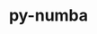 ---
title: "py-numba"
layout: cache
categories: [package, develop]
meta: {"compilers": ["gcc@=11.1.0", "gcc@=11.4.0", "gcc@=9.4.0", "oneapi@=2024.2.1"], "num_specs": 63, "num_specs_by_stack": {"data-vis-sdk": 7, "e4s": 28, "e4s-neoverse_v1": 5, "e4s-oneapi": 10, "e4s-power": 4, "e4s-rocm-external": 7, "root": 63}, "oss": ["ubuntu20.04", "ubuntu22.04"], "platforms": ["linux"], "stacks": ["data-vis-sdk", "e4s", "e4s-neoverse_v1", "e4s-oneapi", "e4s-power", "e4s-rocm-external", "root"], "targets": ["neoverse_v1", "ppc64le", "x86_64_v3"], "versions": ["0.58.1", "0.59.1", "0.60.0", "0.61.0"]}
spec_details: [{"compiler": "gcc@=11.4.0", "hash": "2k6lxvyw4n3txwoqdb7vlgmz3qidkjbe", "os": "ubuntu22.04", "platform": "linux", "size": "-", "stacks": ["e4s", "root"], "tarball": "https://binaries.spack.io/develop/build_cache/linux-ubuntu22.04-x86_64_v3/gcc-11.4.0/py-numba-0.59.1/linux-ubuntu22.04-x86_64_v3-gcc-11.4.0-py-numba-0.59.1-2k6lxvyw4n3txwoqdb7vlgmz3qidkjbe.spack", "target": "x86_64_v3", "variants": ["build_system=python_pip", "~tbb"], "versions": ["0.59.1"]}, {"compiler": "gcc@=11.4.0", "hash": "2ty75atjrqy4rhf6juzupgeku6f75do5", "os": "ubuntu22.04", "platform": "linux", "size": "-", "stacks": ["e4s-neoverse_v1", "root"], "tarball": "https://binaries.spack.io/develop/build_cache/linux-ubuntu22.04-neoverse_v1/gcc-11.4.0/py-numba-0.58.1/linux-ubuntu22.04-neoverse_v1-gcc-11.4.0-py-numba-0.58.1-2ty75atjrqy4rhf6juzupgeku6f75do5.spack", "target": "neoverse_v1", "variants": ["build_system=python_pip", "~tbb"], "versions": ["0.58.1"]}, {"compiler": "gcc@=11.4.0", "hash": "42k4iob33xjwpqktumfue4vh4fzddjqx", "os": "ubuntu22.04", "platform": "linux", "size": "-", "stacks": ["e4s", "root"], "tarball": "https://binaries.spack.io/develop/build_cache/linux-ubuntu22.04-x86_64_v3/gcc-11.4.0/py-numba-0.61.0/linux-ubuntu22.04-x86_64_v3-gcc-11.4.0-py-numba-0.61.0-42k4iob33xjwpqktumfue4vh4fzddjqx.spack", "target": "x86_64_v3", "variants": ["build_system=python_pip", "~tbb"], "versions": ["0.61.0"]}, {"compiler": "gcc@=11.4.0", "hash": "4axxputy275go7wlfkcawxizboxwz4h4", "os": "ubuntu22.04", "platform": "linux", "size": "-", "stacks": ["e4s", "root"], "tarball": "https://binaries.spack.io/develop/build_cache/linux-ubuntu22.04-x86_64_v3/gcc-11.4.0/py-numba-0.59.1/linux-ubuntu22.04-x86_64_v3-gcc-11.4.0-py-numba-0.59.1-4axxputy275go7wlfkcawxizboxwz4h4.spack", "target": "x86_64_v3", "variants": ["build_system=python_pip", "~tbb"], "versions": ["0.59.1"]}, {"compiler": "oneapi@=2024.2.1", "hash": "4btxwos35qhf4afcmxctpjvxzqn342tc", "os": "ubuntu22.04", "platform": "linux", "size": "-", "stacks": ["e4s-oneapi", "root"], "tarball": "https://binaries.spack.io/develop/build_cache/linux-ubuntu22.04-x86_64_v3/oneapi-2024.2.1/py-numba-0.59.1/linux-ubuntu22.04-x86_64_v3-oneapi-2024.2.1-py-numba-0.59.1-4btxwos35qhf4afcmxctpjvxzqn342tc.spack", "target": "x86_64_v3", "variants": ["build_system=python_pip", "~tbb"], "versions": ["0.59.1"]}, {"compiler": "gcc@=11.4.0", "hash": "4q2zcrkxmm6hklqeamdkv2rj4lgtepyt", "os": "ubuntu22.04", "platform": "linux", "size": "-", "stacks": ["e4s-rocm-external", "root"], "tarball": "https://binaries.spack.io/develop/build_cache/linux-ubuntu22.04-x86_64_v3/gcc-11.4.0/py-numba-0.59.1/linux-ubuntu22.04-x86_64_v3-gcc-11.4.0-py-numba-0.59.1-4q2zcrkxmm6hklqeamdkv2rj4lgtepyt.spack", "target": "x86_64_v3", "variants": ["build_system=python_pip", "~tbb"], "versions": ["0.59.1"]}, {"compiler": "gcc@=11.4.0", "hash": "4sgdmdu4pzu7j2mozjvic3rfr5hdj6cl", "os": "ubuntu22.04", "platform": "linux", "size": "-", "stacks": ["e4s", "root"], "tarball": "https://binaries.spack.io/develop/build_cache/linux-ubuntu22.04-x86_64_v3/gcc-11.4.0/py-numba-0.59.1/linux-ubuntu22.04-x86_64_v3-gcc-11.4.0-py-numba-0.59.1-4sgdmdu4pzu7j2mozjvic3rfr5hdj6cl.spack", "target": "x86_64_v3", "variants": ["build_system=python_pip", "~tbb"], "versions": ["0.59.1"]}, {"compiler": "gcc@=11.4.0", "hash": "4wpjetzwto3ebiz4vxib56bs4d27nnff", "os": "ubuntu22.04", "platform": "linux", "size": "-", "stacks": ["e4s", "root"], "tarball": "https://binaries.spack.io/develop/build_cache/linux-ubuntu22.04-x86_64_v3/gcc-11.4.0/py-numba-0.59.1/linux-ubuntu22.04-x86_64_v3-gcc-11.4.0-py-numba-0.59.1-4wpjetzwto3ebiz4vxib56bs4d27nnff.spack", "target": "x86_64_v3", "variants": ["build_system=python_pip", "~tbb"], "versions": ["0.59.1"]}, {"compiler": "gcc@=11.4.0", "hash": "5acbxch5vtoc7l2rtmlawj5hu7ht4row", "os": "ubuntu22.04", "platform": "linux", "size": "-", "stacks": ["e4s-neoverse_v1", "root"], "tarball": "https://binaries.spack.io/develop/build_cache/linux-ubuntu22.04-neoverse_v1/gcc-11.4.0/py-numba-0.58.1/linux-ubuntu22.04-neoverse_v1-gcc-11.4.0-py-numba-0.58.1-5acbxch5vtoc7l2rtmlawj5hu7ht4row.spack", "target": "neoverse_v1", "variants": ["build_system=python_pip", "~tbb"], "versions": ["0.58.1"]}, {"compiler": "gcc@=11.1.0", "hash": "5gi5jk6b3u7agro65qrpe7p4xwvfrmuf", "os": "ubuntu20.04", "platform": "linux", "size": "-", "stacks": ["data-vis-sdk", "root"], "tarball": "https://binaries.spack.io/develop/build_cache/linux-ubuntu20.04-x86_64_v3/gcc-11.1.0/py-numba-0.59.1/linux-ubuntu20.04-x86_64_v3-gcc-11.1.0-py-numba-0.59.1-5gi5jk6b3u7agro65qrpe7p4xwvfrmuf.spack", "target": "x86_64_v3", "variants": ["build_system=python_pip", "~tbb"], "versions": ["0.59.1"]}, {"compiler": "oneapi@=2024.2.1", "hash": "5y3ylv63tjdygadylxnqtw4xdmhf7yvm", "os": "ubuntu22.04", "platform": "linux", "size": "-", "stacks": ["e4s-oneapi", "root"], "tarball": "https://binaries.spack.io/develop/build_cache/linux-ubuntu22.04-x86_64_v3/oneapi-2024.2.1/py-numba-0.59.1/linux-ubuntu22.04-x86_64_v3-oneapi-2024.2.1-py-numba-0.59.1-5y3ylv63tjdygadylxnqtw4xdmhf7yvm.spack", "target": "x86_64_v3", "variants": ["build_system=python_pip", "~tbb"], "versions": ["0.59.1"]}, {"compiler": "gcc@=11.4.0", "hash": "6j3ix3c5sfzk23wjea5mnlr74pgth5nc", "os": "ubuntu22.04", "platform": "linux", "size": "-", "stacks": ["e4s-rocm-external", "root"], "tarball": "https://binaries.spack.io/develop/build_cache/linux-ubuntu22.04-x86_64_v3/gcc-11.4.0/py-numba-0.59.1/linux-ubuntu22.04-x86_64_v3-gcc-11.4.0-py-numba-0.59.1-6j3ix3c5sfzk23wjea5mnlr74pgth5nc.spack", "target": "x86_64_v3", "variants": ["build_system=python_pip", "~tbb"], "versions": ["0.59.1"]}, {"compiler": "gcc@=11.4.0", "hash": "6pzdt4exw24sijoeqersfh2fajjhkfub", "os": "ubuntu22.04", "platform": "linux", "size": "-", "stacks": ["e4s", "root"], "tarball": "https://binaries.spack.io/develop/build_cache/linux-ubuntu22.04-x86_64_v3/gcc-11.4.0/py-numba-0.61.0/linux-ubuntu22.04-x86_64_v3-gcc-11.4.0-py-numba-0.61.0-6pzdt4exw24sijoeqersfh2fajjhkfub.spack", "target": "x86_64_v3", "variants": ["build_system=python_pip", "~tbb"], "versions": ["0.61.0"]}, {"compiler": "gcc@=11.4.0", "hash": "7wxoe3rxqduhk27xap23ynfhnkui4t6d", "os": "ubuntu22.04", "platform": "linux", "size": "-", "stacks": ["e4s", "root"], "tarball": "https://binaries.spack.io/develop/build_cache/linux-ubuntu22.04-x86_64_v3/gcc-11.4.0/py-numba-0.59.1/linux-ubuntu22.04-x86_64_v3-gcc-11.4.0-py-numba-0.59.1-7wxoe3rxqduhk27xap23ynfhnkui4t6d.spack", "target": "x86_64_v3", "variants": ["build_system=python_pip", "~tbb"], "versions": ["0.59.1"]}, {"compiler": "oneapi@=2024.2.1", "hash": "bia53simyao3yclhhwsmtpahdty3dq4r", "os": "ubuntu22.04", "platform": "linux", "size": "-", "stacks": ["e4s-oneapi", "root"], "tarball": "https://binaries.spack.io/develop/build_cache/linux-ubuntu22.04-x86_64_v3/oneapi-2024.2.1/py-numba-0.59.1/linux-ubuntu22.04-x86_64_v3-oneapi-2024.2.1-py-numba-0.59.1-bia53simyao3yclhhwsmtpahdty3dq4r.spack", "target": "x86_64_v3", "variants": ["build_system=python_pip", "~tbb"], "versions": ["0.59.1"]}, {"compiler": "gcc@=11.4.0", "hash": "bqcy6noumbvp5gqzhdolmvyvf6gmmmcb", "os": "ubuntu22.04", "platform": "linux", "size": "-", "stacks": ["e4s", "root"], "tarball": "https://binaries.spack.io/develop/build_cache/linux-ubuntu22.04-x86_64_v3/gcc-11.4.0/py-numba-0.59.1/linux-ubuntu22.04-x86_64_v3-gcc-11.4.0-py-numba-0.59.1-bqcy6noumbvp5gqzhdolmvyvf6gmmmcb.spack", "target": "x86_64_v3", "variants": ["build_system=python_pip", "~tbb"], "versions": ["0.59.1"]}, {"compiler": "gcc@=11.4.0", "hash": "ctbs6oy2pcacet6qjoabsmjqyh7aj2d2", "os": "ubuntu22.04", "platform": "linux", "size": "-", "stacks": ["e4s", "root"], "tarball": "https://binaries.spack.io/develop/build_cache/linux-ubuntu22.04-x86_64_v3/gcc-11.4.0/py-numba-0.59.1/linux-ubuntu22.04-x86_64_v3-gcc-11.4.0-py-numba-0.59.1-ctbs6oy2pcacet6qjoabsmjqyh7aj2d2.spack", "target": "x86_64_v3", "variants": ["build_system=python_pip", "~tbb"], "versions": ["0.59.1"]}, {"compiler": "gcc@=11.1.0", "hash": "d2vtcw5l6wlsnzr4cpi6amvujnmusev5", "os": "ubuntu20.04", "platform": "linux", "size": "-", "stacks": ["root"], "tarball": "https://binaries.spack.io/develop/build_cache/linux-ubuntu20.04-x86_64_v3/gcc-11.1.0/py-numba-0.59.1/linux-ubuntu20.04-x86_64_v3-gcc-11.1.0-py-numba-0.59.1-d2vtcw5l6wlsnzr4cpi6amvujnmusev5.spack", "target": "x86_64_v3", "variants": ["build_system=python_pip", "~tbb"], "versions": ["0.59.1"]}, {"compiler": "oneapi@=2024.2.1", "hash": "dakpr7rvkmw4rhlsy5bu2msdanutdhyv", "os": "ubuntu22.04", "platform": "linux", "size": "-", "stacks": ["e4s-oneapi", "root"], "tarball": "https://binaries.spack.io/develop/build_cache/linux-ubuntu22.04-x86_64_v3/oneapi-2024.2.1/py-numba-0.59.1/linux-ubuntu22.04-x86_64_v3-oneapi-2024.2.1-py-numba-0.59.1-dakpr7rvkmw4rhlsy5bu2msdanutdhyv.spack", "target": "x86_64_v3", "variants": ["build_system=python_pip", "~tbb"], "versions": ["0.59.1"]}, {"compiler": "gcc@=11.4.0", "hash": "diqb7oawuofpoxnfadvktbx3boxoprqr", "os": "ubuntu22.04", "platform": "linux", "size": "-", "stacks": ["e4s", "root"], "tarball": "https://binaries.spack.io/develop/build_cache/linux-ubuntu22.04-x86_64_v3/gcc-11.4.0/py-numba-0.59.1/linux-ubuntu22.04-x86_64_v3-gcc-11.4.0-py-numba-0.59.1-diqb7oawuofpoxnfadvktbx3boxoprqr.spack", "target": "x86_64_v3", "variants": ["build_system=python_pip", "~tbb"], "versions": ["0.59.1"]}, {"compiler": "gcc@=11.4.0", "hash": "dshvl5xnqfbecl4zhyj7a2na67v554bn", "os": "ubuntu22.04", "platform": "linux", "size": "-", "stacks": ["e4s", "root"], "tarball": "https://binaries.spack.io/develop/build_cache/linux-ubuntu22.04-x86_64_v3/gcc-11.4.0/py-numba-0.59.1/linux-ubuntu22.04-x86_64_v3-gcc-11.4.0-py-numba-0.59.1-dshvl5xnqfbecl4zhyj7a2na67v554bn.spack", "target": "x86_64_v3", "variants": ["build_system=python_pip", "~tbb"], "versions": ["0.59.1"]}, {"compiler": "gcc@=11.1.0", "hash": "dsxsi2evkgcaxhokcde3glwka6uex6bu", "os": "ubuntu20.04", "platform": "linux", "size": "-", "stacks": ["data-vis-sdk", "root"], "tarball": "https://binaries.spack.io/develop/build_cache/linux-ubuntu20.04-x86_64_v3/gcc-11.1.0/py-numba-0.59.1/linux-ubuntu20.04-x86_64_v3-gcc-11.1.0-py-numba-0.59.1-dsxsi2evkgcaxhokcde3glwka6uex6bu.spack", "target": "x86_64_v3", "variants": ["build_system=python_pip", "~tbb"], "versions": ["0.59.1"]}, {"compiler": "oneapi@=2024.2.1", "hash": "dxuhewxbwentd5e3qpygmleo2pmaisq4", "os": "ubuntu22.04", "platform": "linux", "size": "-", "stacks": ["e4s-oneapi", "root"], "tarball": "https://binaries.spack.io/develop/build_cache/linux-ubuntu22.04-x86_64_v3/oneapi-2024.2.1/py-numba-0.59.1/linux-ubuntu22.04-x86_64_v3-oneapi-2024.2.1-py-numba-0.59.1-dxuhewxbwentd5e3qpygmleo2pmaisq4.spack", "target": "x86_64_v3", "variants": ["build_system=python_pip", "~tbb"], "versions": ["0.59.1"]}, {"compiler": "gcc@=11.4.0", "hash": "e4vju6obualkuphybn4gybfuzm6omc33", "os": "ubuntu22.04", "platform": "linux", "size": "-", "stacks": ["e4s-neoverse_v1", "root"], "tarball": "https://binaries.spack.io/develop/build_cache/linux-ubuntu22.04-neoverse_v1/gcc-11.4.0/py-numba-0.58.1/linux-ubuntu22.04-neoverse_v1-gcc-11.4.0-py-numba-0.58.1-e4vju6obualkuphybn4gybfuzm6omc33.spack", "target": "neoverse_v1", "variants": ["build_system=python_pip", "~tbb"], "versions": ["0.58.1"]}, {"compiler": "gcc@=11.4.0", "hash": "ee5jyyfmu36aitqw2aj2bl477lrt47ed", "os": "ubuntu22.04", "platform": "linux", "size": "-", "stacks": ["e4s", "root"], "tarball": "https://binaries.spack.io/develop/build_cache/linux-ubuntu22.04-x86_64_v3/gcc-11.4.0/py-numba-0.59.1/linux-ubuntu22.04-x86_64_v3-gcc-11.4.0-py-numba-0.59.1-ee5jyyfmu36aitqw2aj2bl477lrt47ed.spack", "target": "x86_64_v3", "variants": ["build_system=python_pip", "~tbb"], "versions": ["0.59.1"]}, {"compiler": "gcc@=9.4.0", "hash": "fcvi7ulshbpoxmqszpcy2xkolmdmiwzx", "os": "ubuntu20.04", "platform": "linux", "size": "-", "stacks": ["e4s-power", "root"], "tarball": "https://binaries.spack.io/develop/build_cache/linux-ubuntu20.04-ppc64le/gcc-9.4.0/py-numba-0.59.1/linux-ubuntu20.04-ppc64le-gcc-9.4.0-py-numba-0.59.1-fcvi7ulshbpoxmqszpcy2xkolmdmiwzx.spack", "target": "ppc64le", "variants": ["build_system=python_pip", "~tbb"], "versions": ["0.59.1"]}, {"compiler": "gcc@=11.4.0", "hash": "gccajxlant6edmkgn4wunvf63tgignj5", "os": "ubuntu22.04", "platform": "linux", "size": "-", "stacks": ["e4s-neoverse_v1", "root"], "tarball": "https://binaries.spack.io/develop/build_cache/linux-ubuntu22.04-neoverse_v1/gcc-11.4.0/py-numba-0.58.1/linux-ubuntu22.04-neoverse_v1-gcc-11.4.0-py-numba-0.58.1-gccajxlant6edmkgn4wunvf63tgignj5.spack", "target": "neoverse_v1", "variants": ["build_system=python_pip", "~tbb"], "versions": ["0.58.1"]}, {"compiler": "gcc@=9.4.0", "hash": "hp4eovnkjbbhrmmiy7ghmdtzabqg72fu", "os": "ubuntu20.04", "platform": "linux", "size": "-", "stacks": ["e4s-power", "root"], "tarball": "https://binaries.spack.io/develop/build_cache/linux-ubuntu20.04-ppc64le/gcc-9.4.0/py-numba-0.59.1/linux-ubuntu20.04-ppc64le-gcc-9.4.0-py-numba-0.59.1-hp4eovnkjbbhrmmiy7ghmdtzabqg72fu.spack", "target": "ppc64le", "variants": ["build_system=python_pip", "~tbb"], "versions": ["0.59.1"]}, {"compiler": "gcc@=11.1.0", "hash": "hubkh5mfw2zrf777h3jmp5v32sb53424", "os": "ubuntu20.04", "platform": "linux", "size": "-", "stacks": ["data-vis-sdk", "root"], "tarball": "https://binaries.spack.io/develop/build_cache/linux-ubuntu20.04-x86_64_v3/gcc-11.1.0/py-numba-0.59.1/linux-ubuntu20.04-x86_64_v3-gcc-11.1.0-py-numba-0.59.1-hubkh5mfw2zrf777h3jmp5v32sb53424.spack", "target": "x86_64_v3", "variants": ["build_system=python_pip", "~tbb"], "versions": ["0.59.1"]}, {"compiler": "oneapi@=2024.2.1", "hash": "k6nj4ky5csbsd2nmcdbjlpbdnth5pky7", "os": "ubuntu22.04", "platform": "linux", "size": "-", "stacks": ["e4s-oneapi", "root"], "tarball": "https://binaries.spack.io/develop/build_cache/linux-ubuntu22.04-x86_64_v3/oneapi-2024.2.1/py-numba-0.59.1/linux-ubuntu22.04-x86_64_v3-oneapi-2024.2.1-py-numba-0.59.1-k6nj4ky5csbsd2nmcdbjlpbdnth5pky7.spack", "target": "x86_64_v3", "variants": ["build_system=python_pip", "~tbb"], "versions": ["0.59.1"]}, {"compiler": "gcc@=9.4.0", "hash": "kqtbztbjuo6ducvslfolzonmghfvmyzq", "os": "ubuntu20.04", "platform": "linux", "size": "-", "stacks": ["e4s-power", "root"], "tarball": "https://binaries.spack.io/develop/build_cache/linux-ubuntu20.04-ppc64le/gcc-9.4.0/py-numba-0.60.0/linux-ubuntu20.04-ppc64le-gcc-9.4.0-py-numba-0.60.0-kqtbztbjuo6ducvslfolzonmghfvmyzq.spack", "target": "ppc64le", "variants": ["build_system=python_pip", "~tbb"], "versions": ["0.60.0"]}, {"compiler": "gcc@=11.4.0", "hash": "kyido336e2ai7yvhjunqz6m22hwycfbf", "os": "ubuntu22.04", "platform": "linux", "size": "-", "stacks": ["e4s", "root"], "tarball": "https://binaries.spack.io/develop/build_cache/linux-ubuntu22.04-x86_64_v3/gcc-11.4.0/py-numba-0.61.0/linux-ubuntu22.04-x86_64_v3-gcc-11.4.0-py-numba-0.61.0-kyido336e2ai7yvhjunqz6m22hwycfbf.spack", "target": "x86_64_v3", "variants": ["build_system=python_pip", "~tbb"], "versions": ["0.61.0"]}, {"compiler": "gcc@=11.4.0", "hash": "liwzwgo5wgwuocogxfjv75nc7dofvy2r", "os": "ubuntu22.04", "platform": "linux", "size": "-", "stacks": ["e4s", "root"], "tarball": "https://binaries.spack.io/develop/build_cache/linux-ubuntu22.04-x86_64_v3/gcc-11.4.0/py-numba-0.59.1/linux-ubuntu22.04-x86_64_v3-gcc-11.4.0-py-numba-0.59.1-liwzwgo5wgwuocogxfjv75nc7dofvy2r.spack", "target": "x86_64_v3", "variants": ["build_system=python_pip", "~tbb"], "versions": ["0.59.1"]}, {"compiler": "gcc@=11.4.0", "hash": "lkd6nzto26u7tflcpm3g7d3wbfaik73d", "os": "ubuntu22.04", "platform": "linux", "size": "-", "stacks": ["e4s", "root"], "tarball": "https://binaries.spack.io/develop/build_cache/linux-ubuntu22.04-x86_64_v3/gcc-11.4.0/py-numba-0.59.1/linux-ubuntu22.04-x86_64_v3-gcc-11.4.0-py-numba-0.59.1-lkd6nzto26u7tflcpm3g7d3wbfaik73d.spack", "target": "x86_64_v3", "variants": ["build_system=python_pip", "~tbb"], "versions": ["0.59.1"]}, {"compiler": "oneapi@=2024.2.1", "hash": "lp4vsbg4mt245zqh6oggpxavcitvjvps", "os": "ubuntu22.04", "platform": "linux", "size": "-", "stacks": ["e4s-oneapi", "root"], "tarball": "https://binaries.spack.io/develop/build_cache/linux-ubuntu22.04-x86_64_v3/oneapi-2024.2.1/py-numba-0.59.1/linux-ubuntu22.04-x86_64_v3-oneapi-2024.2.1-py-numba-0.59.1-lp4vsbg4mt245zqh6oggpxavcitvjvps.spack", "target": "x86_64_v3", "variants": ["build_system=python_pip", "~tbb"], "versions": ["0.59.1"]}, {"compiler": "gcc@=11.4.0", "hash": "lvnhul4sd37fkq3wegwz4enegqbn5mce", "os": "ubuntu22.04", "platform": "linux", "size": "-", "stacks": ["e4s", "root"], "tarball": "https://binaries.spack.io/develop/build_cache/linux-ubuntu22.04-x86_64_v3/gcc-11.4.0/py-numba-0.59.1/linux-ubuntu22.04-x86_64_v3-gcc-11.4.0-py-numba-0.59.1-lvnhul4sd37fkq3wegwz4enegqbn5mce.spack", "target": "x86_64_v3", "variants": ["build_system=python_pip", "~tbb"], "versions": ["0.59.1"]}, {"compiler": "gcc@=11.1.0", "hash": "mcwdi6h3v7mksvel5qiwmxeu3v5iuaup", "os": "ubuntu20.04", "platform": "linux", "size": "-", "stacks": ["data-vis-sdk", "root"], "tarball": "https://binaries.spack.io/develop/build_cache/linux-ubuntu20.04-x86_64_v3/gcc-11.1.0/py-numba-0.59.1/linux-ubuntu20.04-x86_64_v3-gcc-11.1.0-py-numba-0.59.1-mcwdi6h3v7mksvel5qiwmxeu3v5iuaup.spack", "target": "x86_64_v3", "variants": ["build_system=python_pip", "~tbb"], "versions": ["0.59.1"]}, {"compiler": "gcc@=11.4.0", "hash": "midqvne4ooraqnf2liqklm4wbctzqi6a", "os": "ubuntu22.04", "platform": "linux", "size": "-", "stacks": ["e4s", "root"], "tarball": "https://binaries.spack.io/develop/build_cache/linux-ubuntu22.04-x86_64_v3/gcc-11.4.0/py-numba-0.61.0/linux-ubuntu22.04-x86_64_v3-gcc-11.4.0-py-numba-0.61.0-midqvne4ooraqnf2liqklm4wbctzqi6a.spack", "target": "x86_64_v3", "variants": ["build_system=python_pip", "~tbb"], "versions": ["0.61.0"]}, {"compiler": "gcc@=11.4.0", "hash": "o5crdwqcaxoqjlmpl6w76yzcueyk2kho", "os": "ubuntu22.04", "platform": "linux", "size": "-", "stacks": ["e4s", "root"], "tarball": "https://binaries.spack.io/develop/build_cache/linux-ubuntu22.04-x86_64_v3/gcc-11.4.0/py-numba-0.61.0/linux-ubuntu22.04-x86_64_v3-gcc-11.4.0-py-numba-0.61.0-o5crdwqcaxoqjlmpl6w76yzcueyk2kho.spack", "target": "x86_64_v3", "variants": ["build_system=python_pip", "~tbb"], "versions": ["0.61.0"]}, {"compiler": "gcc@=11.4.0", "hash": "o5suwuer5blbdjnybmqg2ajjxk4ly6md", "os": "ubuntu22.04", "platform": "linux", "size": "-", "stacks": ["e4s", "root"], "tarball": "https://binaries.spack.io/develop/build_cache/linux-ubuntu22.04-x86_64_v3/gcc-11.4.0/py-numba-0.61.0/linux-ubuntu22.04-x86_64_v3-gcc-11.4.0-py-numba-0.61.0-o5suwuer5blbdjnybmqg2ajjxk4ly6md.spack", "target": "x86_64_v3", "variants": ["build_system=python_pip", "~tbb"], "versions": ["0.61.0"]}, {"compiler": "gcc@=11.4.0", "hash": "okkfsot7gzvkcfpqzv4atrlzjb54x3yk", "os": "ubuntu22.04", "platform": "linux", "size": "-", "stacks": ["e4s-neoverse_v1", "root"], "tarball": "https://binaries.spack.io/develop/build_cache/linux-ubuntu22.04-neoverse_v1/gcc-11.4.0/py-numba-0.58.1/linux-ubuntu22.04-neoverse_v1-gcc-11.4.0-py-numba-0.58.1-okkfsot7gzvkcfpqzv4atrlzjb54x3yk.spack", "target": "neoverse_v1", "variants": ["build_system=python_pip", "~tbb"], "versions": ["0.58.1"]}, {"compiler": "gcc@=11.4.0", "hash": "oqtzfqgyneqvhnki42i76wmrz74im4el", "os": "ubuntu22.04", "platform": "linux", "size": "-", "stacks": ["root"], "tarball": "https://binaries.spack.io/develop/build_cache/linux-ubuntu22.04-x86_64_v3/gcc-11.4.0/py-numba-0.61.0/linux-ubuntu22.04-x86_64_v3-gcc-11.4.0-py-numba-0.61.0-oqtzfqgyneqvhnki42i76wmrz74im4el.spack", "target": "x86_64_v3", "variants": ["build_system=python_pip", "~tbb"], "versions": ["0.61.0"]}, {"compiler": "oneapi@=2024.2.1", "hash": "p52drauobfrjt4niukfln3uev7qxdbhl", "os": "ubuntu22.04", "platform": "linux", "size": "-", "stacks": ["e4s-oneapi", "root"], "tarball": "https://binaries.spack.io/develop/build_cache/linux-ubuntu22.04-x86_64_v3/oneapi-2024.2.1/py-numba-0.59.1/linux-ubuntu22.04-x86_64_v3-oneapi-2024.2.1-py-numba-0.59.1-p52drauobfrjt4niukfln3uev7qxdbhl.spack", "target": "x86_64_v3", "variants": ["build_system=python_pip", "~tbb"], "versions": ["0.59.1"]}, {"compiler": "gcc@=11.1.0", "hash": "qhvwcsrkb7qupf2jnqvr64dvz2wqjmpq", "os": "ubuntu20.04", "platform": "linux", "size": "-", "stacks": ["data-vis-sdk", "root"], "tarball": "https://binaries.spack.io/develop/build_cache/linux-ubuntu20.04-x86_64_v3/gcc-11.1.0/py-numba-0.59.1/linux-ubuntu20.04-x86_64_v3-gcc-11.1.0-py-numba-0.59.1-qhvwcsrkb7qupf2jnqvr64dvz2wqjmpq.spack", "target": "x86_64_v3", "variants": ["build_system=python_pip", "~tbb"], "versions": ["0.59.1"]}, {"compiler": "gcc@=11.4.0", "hash": "r3qt657hrw3extaj7ttxywmdlvpwsgtm", "os": "ubuntu22.04", "platform": "linux", "size": "-", "stacks": ["e4s", "root"], "tarball": "https://binaries.spack.io/develop/build_cache/linux-ubuntu22.04-x86_64_v3/gcc-11.4.0/py-numba-0.59.1/linux-ubuntu22.04-x86_64_v3-gcc-11.4.0-py-numba-0.59.1-r3qt657hrw3extaj7ttxywmdlvpwsgtm.spack", "target": "x86_64_v3", "variants": ["build_system=python_pip", "~tbb"], "versions": ["0.59.1"]}, {"compiler": "gcc@=11.1.0", "hash": "sfagd5eujaeev57vk7zxvvtutxxa4ijh", "os": "ubuntu20.04", "platform": "linux", "size": "-", "stacks": ["data-vis-sdk", "root"], "tarball": "https://binaries.spack.io/develop/build_cache/linux-ubuntu20.04-x86_64_v3/gcc-11.1.0/py-numba-0.59.1/linux-ubuntu20.04-x86_64_v3-gcc-11.1.0-py-numba-0.59.1-sfagd5eujaeev57vk7zxvvtutxxa4ijh.spack", "target": "x86_64_v3", "variants": ["build_system=python_pip", "~tbb"], "versions": ["0.59.1"]}, {"compiler": "gcc@=9.4.0", "hash": "ssxoefwr4gahkxbpwmnbmc6tqyxhlh2c", "os": "ubuntu20.04", "platform": "linux", "size": "-", "stacks": ["e4s-power", "root"], "tarball": "https://binaries.spack.io/develop/build_cache/linux-ubuntu20.04-ppc64le/gcc-9.4.0/py-numba-0.60.0/linux-ubuntu20.04-ppc64le-gcc-9.4.0-py-numba-0.60.0-ssxoefwr4gahkxbpwmnbmc6tqyxhlh2c.spack", "target": "ppc64le", "variants": ["build_system=python_pip", "~tbb"], "versions": ["0.60.0"]}, {"compiler": "gcc@=11.4.0", "hash": "swv27w6hzwdcejsko26azxt4pvxqmh4w", "os": "ubuntu22.04", "platform": "linux", "size": "-", "stacks": ["e4s", "root"], "tarball": "https://binaries.spack.io/develop/build_cache/linux-ubuntu22.04-x86_64_v3/gcc-11.4.0/py-numba-0.59.1/linux-ubuntu22.04-x86_64_v3-gcc-11.4.0-py-numba-0.59.1-swv27w6hzwdcejsko26azxt4pvxqmh4w.spack", "target": "x86_64_v3", "variants": ["build_system=python_pip", "~tbb"], "versions": ["0.59.1"]}, {"compiler": "oneapi@=2024.2.1", "hash": "tbh37nwu7bgaw2ucdcbqvuicy5agy6ts", "os": "ubuntu22.04", "platform": "linux", "size": "-", "stacks": ["e4s-oneapi", "root"], "tarball": "https://binaries.spack.io/develop/build_cache/linux-ubuntu22.04-x86_64_v3/oneapi-2024.2.1/py-numba-0.59.1/linux-ubuntu22.04-x86_64_v3-oneapi-2024.2.1-py-numba-0.59.1-tbh37nwu7bgaw2ucdcbqvuicy5agy6ts.spack", "target": "x86_64_v3", "variants": ["build_system=python_pip", "~tbb"], "versions": ["0.59.1"]}, {"compiler": "gcc@=11.4.0", "hash": "twedcrnkoagqhhr4cibjfop4vgmy6b23", "os": "ubuntu22.04", "platform": "linux", "size": "-", "stacks": ["e4s", "root"], "tarball": "https://binaries.spack.io/develop/build_cache/linux-ubuntu22.04-x86_64_v3/gcc-11.4.0/py-numba-0.59.1/linux-ubuntu22.04-x86_64_v3-gcc-11.4.0-py-numba-0.59.1-twedcrnkoagqhhr4cibjfop4vgmy6b23.spack", "target": "x86_64_v3", "variants": ["build_system=python_pip", "~tbb"], "versions": ["0.59.1"]}, {"compiler": "gcc@=11.4.0", "hash": "u6jjccbrsiiathkbzhpgp3w75z6hp4ci", "os": "ubuntu22.04", "platform": "linux", "size": "-", "stacks": ["e4s-rocm-external", "root"], "tarball": "https://binaries.spack.io/develop/build_cache/linux-ubuntu22.04-x86_64_v3/gcc-11.4.0/py-numba-0.59.1/linux-ubuntu22.04-x86_64_v3-gcc-11.4.0-py-numba-0.59.1-u6jjccbrsiiathkbzhpgp3w75z6hp4ci.spack", "target": "x86_64_v3", "variants": ["build_system=python_pip", "~tbb"], "versions": ["0.59.1"]}, {"compiler": "oneapi@=2024.2.1", "hash": "uad2ven5p3zrbnaj5g75dopwsaksycdn", "os": "ubuntu22.04", "platform": "linux", "size": "-", "stacks": ["e4s-oneapi", "root"], "tarball": "https://binaries.spack.io/develop/build_cache/linux-ubuntu22.04-x86_64_v3/oneapi-2024.2.1/py-numba-0.59.1/linux-ubuntu22.04-x86_64_v3-oneapi-2024.2.1-py-numba-0.59.1-uad2ven5p3zrbnaj5g75dopwsaksycdn.spack", "target": "x86_64_v3", "variants": ["build_system=python_pip", "~tbb"], "versions": ["0.59.1"]}, {"compiler": "gcc@=11.4.0", "hash": "uom5kggyjbnfzc5zpj7llyozskrvtnn2", "os": "ubuntu22.04", "platform": "linux", "size": "-", "stacks": ["e4s-rocm-external", "root"], "tarball": "https://binaries.spack.io/develop/build_cache/linux-ubuntu22.04-x86_64_v3/gcc-11.4.0/py-numba-0.59.1/linux-ubuntu22.04-x86_64_v3-gcc-11.4.0-py-numba-0.59.1-uom5kggyjbnfzc5zpj7llyozskrvtnn2.spack", "target": "x86_64_v3", "variants": ["build_system=python_pip", "~tbb"], "versions": ["0.59.1"]}, {"compiler": "gcc@=11.1.0", "hash": "vo5lakyawntl4sq2awjoc43nnnjxpdxh", "os": "ubuntu20.04", "platform": "linux", "size": "-", "stacks": ["data-vis-sdk", "root"], "tarball": "https://binaries.spack.io/develop/build_cache/linux-ubuntu20.04-x86_64_v3/gcc-11.1.0/py-numba-0.59.1/linux-ubuntu20.04-x86_64_v3-gcc-11.1.0-py-numba-0.59.1-vo5lakyawntl4sq2awjoc43nnnjxpdxh.spack", "target": "x86_64_v3", "variants": ["build_system=python_pip", "~tbb"], "versions": ["0.59.1"]}, {"compiler": "gcc@=11.4.0", "hash": "wswppx3tfsa6jjypuqjw5lhxk7ojkk4b", "os": "ubuntu22.04", "platform": "linux", "size": "-", "stacks": ["e4s", "root"], "tarball": "https://binaries.spack.io/develop/build_cache/linux-ubuntu22.04-x86_64_v3/gcc-11.4.0/py-numba-0.59.1/linux-ubuntu22.04-x86_64_v3-gcc-11.4.0-py-numba-0.59.1-wswppx3tfsa6jjypuqjw5lhxk7ojkk4b.spack", "target": "x86_64_v3", "variants": ["build_system=python_pip", "~tbb"], "versions": ["0.59.1"]}, {"compiler": "gcc@=11.4.0", "hash": "wtohiwjpvpqj2pc7ze4z6vnh2pbixlyp", "os": "ubuntu22.04", "platform": "linux", "size": "-", "stacks": ["e4s", "root"], "tarball": "https://binaries.spack.io/develop/build_cache/linux-ubuntu22.04-x86_64_v3/gcc-11.4.0/py-numba-0.59.1/linux-ubuntu22.04-x86_64_v3-gcc-11.4.0-py-numba-0.59.1-wtohiwjpvpqj2pc7ze4z6vnh2pbixlyp.spack", "target": "x86_64_v3", "variants": ["build_system=python_pip", "~tbb"], "versions": ["0.59.1"]}, {"compiler": "gcc@=11.4.0", "hash": "xmy4g6v3blbz2fuzu2ktfas2sf5osyua", "os": "ubuntu22.04", "platform": "linux", "size": "-", "stacks": ["e4s-rocm-external", "root"], "tarball": "https://binaries.spack.io/develop/build_cache/linux-ubuntu22.04-x86_64_v3/gcc-11.4.0/py-numba-0.59.1/linux-ubuntu22.04-x86_64_v3-gcc-11.4.0-py-numba-0.59.1-xmy4g6v3blbz2fuzu2ktfas2sf5osyua.spack", "target": "x86_64_v3", "variants": ["build_system=python_pip", "~tbb"], "versions": ["0.59.1"]}, {"compiler": "gcc@=11.4.0", "hash": "y2u2exrqswoyu7sflygdpwv6kidjqbem", "os": "ubuntu22.04", "platform": "linux", "size": "-", "stacks": ["e4s", "root"], "tarball": "https://binaries.spack.io/develop/build_cache/linux-ubuntu22.04-x86_64_v3/gcc-11.4.0/py-numba-0.59.1/linux-ubuntu22.04-x86_64_v3-gcc-11.4.0-py-numba-0.59.1-y2u2exrqswoyu7sflygdpwv6kidjqbem.spack", "target": "x86_64_v3", "variants": ["build_system=python_pip", "~tbb"], "versions": ["0.59.1"]}, {"compiler": "gcc@=11.4.0", "hash": "y6nhmqg5extzx2x6mhv3eafxrqxnnrry", "os": "ubuntu22.04", "platform": "linux", "size": "-", "stacks": ["e4s-rocm-external", "root"], "tarball": "https://binaries.spack.io/develop/build_cache/linux-ubuntu22.04-x86_64_v3/gcc-11.4.0/py-numba-0.59.1/linux-ubuntu22.04-x86_64_v3-gcc-11.4.0-py-numba-0.59.1-y6nhmqg5extzx2x6mhv3eafxrqxnnrry.spack", "target": "x86_64_v3", "variants": ["build_system=python_pip", "~tbb"], "versions": ["0.59.1"]}, {"compiler": "gcc@=11.4.0", "hash": "ysyf7gfdvnj6jzuexhr6gwb6uzvodmfo", "os": "ubuntu22.04", "platform": "linux", "size": "-", "stacks": ["e4s-rocm-external", "root"], "tarball": "https://binaries.spack.io/develop/build_cache/linux-ubuntu22.04-x86_64_v3/gcc-11.4.0/py-numba-0.59.1/linux-ubuntu22.04-x86_64_v3-gcc-11.4.0-py-numba-0.59.1-ysyf7gfdvnj6jzuexhr6gwb6uzvodmfo.spack", "target": "x86_64_v3", "variants": ["build_system=python_pip", "~tbb"], "versions": ["0.59.1"]}, {"compiler": "gcc@=11.4.0", "hash": "yykdlepdtnx5xnvn5dskcfm4ckoxzxq4", "os": "ubuntu22.04", "platform": "linux", "size": "-", "stacks": ["e4s", "root"], "tarball": "https://binaries.spack.io/develop/build_cache/linux-ubuntu22.04-x86_64_v3/gcc-11.4.0/py-numba-0.59.1/linux-ubuntu22.04-x86_64_v3-gcc-11.4.0-py-numba-0.59.1-yykdlepdtnx5xnvn5dskcfm4ckoxzxq4.spack", "target": "x86_64_v3", "variants": ["build_system=python_pip", "~tbb"], "versions": ["0.59.1"]}, {"compiler": "gcc@=11.4.0", "hash": "zlcopuulsi3g63bpwqtkiaytletmkv7t", "os": "ubuntu22.04", "platform": "linux", "size": "-", "stacks": ["e4s", "root"], "tarball": "https://binaries.spack.io/develop/build_cache/linux-ubuntu22.04-x86_64_v3/gcc-11.4.0/py-numba-0.61.0/linux-ubuntu22.04-x86_64_v3-gcc-11.4.0-py-numba-0.61.0-zlcopuulsi3g63bpwqtkiaytletmkv7t.spack", "target": "x86_64_v3", "variants": ["build_system=python_pip", "~tbb"], "versions": ["0.61.0"]}, {"compiler": "gcc@=11.4.0", "hash": "ztuxayyhagso54bw5jf64sibglo6nk26", "os": "ubuntu22.04", "platform": "linux", "size": "-", "stacks": ["e4s", "root"], "tarball": "https://binaries.spack.io/develop/build_cache/linux-ubuntu22.04-x86_64_v3/gcc-11.4.0/py-numba-0.59.1/linux-ubuntu22.04-x86_64_v3-gcc-11.4.0-py-numba-0.59.1-ztuxayyhagso54bw5jf64sibglo6nk26.spack", "target": "x86_64_v3", "variants": ["build_system=python_pip", "~tbb"], "versions": ["0.59.1"]}]
---